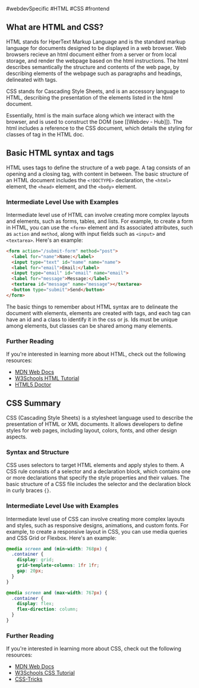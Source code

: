#webdevSpecific #HTML #CSS #frontend

## What are HTML and CSS?
HTML stands for HperText Markup Language and is the standard markup language for documents designed to be displayed in a web browser. Web browsers recieve an html document either from a server or from local storage, and render the webpage based on the html instructions. The html describes semantically the structure and contents of the web page, by describing elements of the webpage such as paragraphs and headings, delineated with tags.

CSS stands for Cascading Style Sheets, and is an accessory language to HTML, describing the presentation of the elements listed in the html document.

Essentially, html is the main surface along which we interact with the browser, and is used to construct the DOM (see [[Webdev - Hub]]). The html includes a reference to the CSS document, which details the styling for classes of tag in the HTML doc.

## Basic HTML syntax and tags
HTML uses tags to define the structure of a web page. A tag consists of an opening and a closing tag, with content in between. The basic structure of an HTML document includes the `<!DOCTYPE>` declaration, the `<html>` element, the `<head>` element, and the `<body>` element.

### Intermediate Level Use with Examples
Intermediate level use of HTML can involve creating more complex layouts and elements, such as forms, tables, and lists. For example, to create a form in HTML, you can use the `<form>` element and its associated attributes, such as `action` and `method`, along with input fields such as `<input>` and `<textarea>`. Here's an example:
```html
<form action="/submit-form" method="post">
  <label for="name">Name:</label>
  <input type="text" id="name" name="name">
  <label for="email">Email:</label>
  <input type="email" id="email" name="email">
  <label for="message">Message:</label>
  <textarea id="message" name="message"></textarea>
  <button type="submit">Send</button>
</form>
```
The basic things to remember about HTML syntax are to delineate the document with elements, elements are created with tags, and each tag can have an id and a class to identify it in the css or js. Ids must be unique among elements, but classes can be shared among many elements.

### Further Reading
If you're interested in learning more about HTML, check out the following resources:

-   [MDN Web Docs](https://developer.mozilla.org/en-US/docs/Web/HTML)
-   [W3Schools HTML Tutorial](https://www.w3schools.com/html/)
-   [HTML5 Doctor](http://html5doctor.com/)

## CSS Summary
CSS (Cascading Style Sheets) is a stylesheet language used to describe the presentation of HTML or XML documents. It allows developers to define styles for web pages, including layout, colors, fonts, and other design aspects.

### Syntax and Structure
CSS uses selectors to target HTML elements and apply styles to them. A CSS rule consists of a selector and a declaration block, which contains one or more declarations that specify the style properties and their values. The basic structure of a CSS file includes the selector and the declaration block in curly braces `{}`.

### Intermediate Level Use with Examples
Intermediate level use of CSS can involve creating more complex layouts and styles, such as responsive designs, animations, and custom fonts. For example, to create a responsive layout in CSS, you can use media queries and CSS Grid or Flexbox. Here's an example:
```css
@media screen and (min-width: 768px) {
  .container {
    display: grid;
    grid-template-columns: 1fr 1fr;
    gap: 20px;
  }
}

@media screen and (max-width: 767px) {
  .container {
    display: flex;
    flex-direction: column;
  }
}
```

### Further Reading
If you're interested in learning more about CSS, check out the following resources:

-   [MDN Web Docs](https://developer.mozilla.org/en-US/docs/Web/CSS)
-   [W3Schools CSS Tutorial](https://www.w3schools.com/css/)
-   [CSS-Tricks](https://css-tricks.com/)
